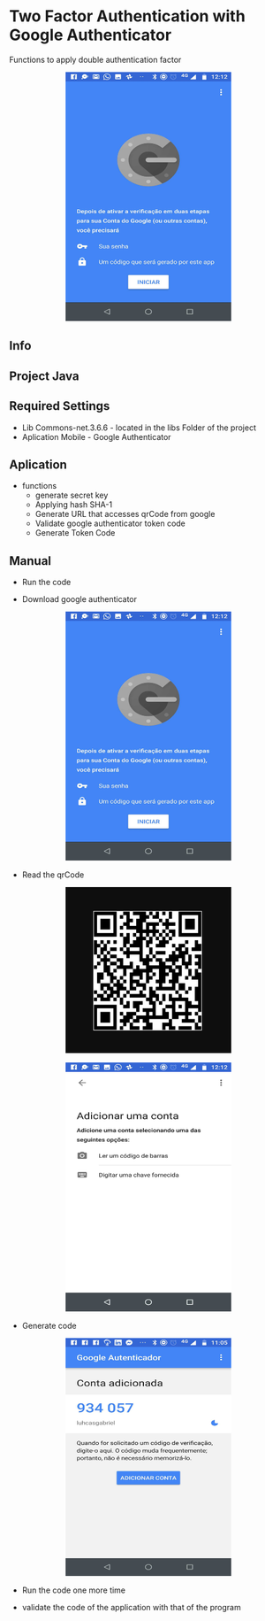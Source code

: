 # Two Factor Authentication with Google Authenticator

Functions to apply double authentication factor
<p align="center">
  <img src="TwoFactorAuthenticator/images/image1.png" width="300" height="450" title="hover text">
</p>  

## Info

 ## Project Java
  
 ## Required Settings
 
 - Lib Commons-net.3.6.6 - located in the libs Folder of the project
 - Aplication Mobile - Google Authenticator
 
 
 ## Aplication
 
 - functions
   - generate secret key
   - Applying hash SHA-1
   - Generate URL that accesses qrCode from google
   - Validate google authenticator token code
   - Generate Token Code
   
   
   
 ## Manual
 
 - Run the code 

 - Download google authenticator
 
<p align="center">
  <img src="TwoFactorAuthenticator/images/image1.png" width="300" height="450" title="hover text">
</p>  

 - Read the qrCode
 
 <p align="center">
  <img src="TwoFactorAuthenticator/images/imageqr.PNG" width="300" height="300" title="hover text">
</p> 
<p align="center">
  <img src="TwoFactorAuthenticator/images/image2.png" width="300" height="450" title="hover text">
</p>  

 - Generate code
 
 <p align="center">
   <img src="TwoFactorAuthenticator/images/imagenew.png" width="300" height="430" title="hover text">
 </p>
 
 - Run the code one more time
 
 - validate the code of the application with that of the program

 

 
 
 
 
 
 
